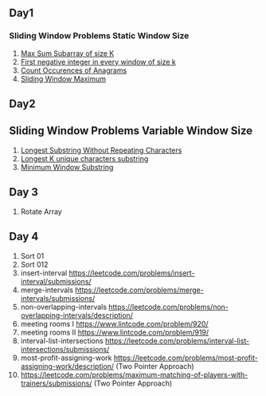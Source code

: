## Day1
### Sliding Window Problems Static Window Size
1. [Max Sum Subarray of size K](https://www.geeksforgeeks.org/problems/max-sum-subarray-of-size-k5313/1)
2. [First negative integer in every window of size k](https://www.geeksforgeeks.org/problems/first-negative-integer-in-every-window-of-size-k3345/1)
3. [Count Occurences of Anagrams](https://www.geeksforgeeks.org/problems/count-occurences-of-anagrams5839/1)
4. [Sliding Window Maximum](https://www.interviewbit.com/problems/sliding-window-maximum/)

## Day2
## Sliding Window Problems Variable Window Size
1. [Longest Substring Without Repeating Characters](https://leetcode.com/problems/longest-substring-without-repeating-characters/)
2. [Longest K unique characters substring](https://www.geeksforgeeks.org/problems/longest-k-unique-characters-substring0853/1)
3. [Minimum Window Substring](https://leetcode.com/problems/minimum-window-substring/)

## Day 3
1. Rotate Array

## Day 4
1. Sort 01
2. Sort 012
3. insert-interval https://leetcode.com/problems/insert-interval/submissions/
4. merge-intervals https://leetcode.com/problems/merge-intervals/submissions/
5. non-overlapping-intervals https://leetcode.com/problems/non-overlapping-intervals/description/
6. meeting rooms I https://www.lintcode.com/problem/920/
7. meeting rooms II https://www.lintcode.com/problem/919/
8. interval-list-intersections https://leetcode.com/problems/interval-list-intersections/submissions/
9. most-profit-assigning-work https://leetcode.com/problems/most-profit-assigning-work/description/  (Two Pointer Approach)
10. https://leetcode.com/problems/maximum-matching-of-players-with-trainers/submissions/  (Two Pointer Approach)
